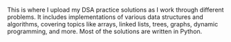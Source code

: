 This is where I upload my DSA practice solutions as I work through different problems. It includes implementations of various data structures and algorithms, covering topics like arrays, linked lists, trees, graphs, dynamic programming, and more. Most of the solutions are written in Python.
